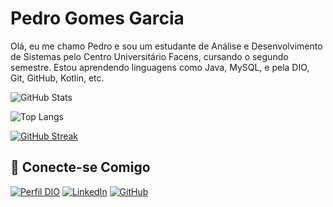 # Pedro Gomes Garcia
Olá, eu me chamo Pedro e sou um estudante de Análise e Desenvolvimento de Sistemas pelo Centro Universitário Facens, cursando o segundo semestre. Estou aprendendo linguagens como Java, MySQL, e pela DIO, Git, GitHub, Kotlin, etc. 

![GitHub Stats](https://github-readme-stats.vercel.app/api?username=sou-Pedro&theme=transparent&bg_color=white&border_color=2832c2&show_icons=true&icon_color=2832c2&title_color=&text_color=)

![Top Langs](https://github-readme-stats-git-masterrstaa-rickstaa.vercel.app/api/top-langs/?username=sou-Pedro&layout=compact&bg_color=white&border_color=2832c2&title_color=&text_color=)

[![GitHub Streak](https://streak-stats.demolab.com/?user=sou-Pedro&theme=&background=white&border=2832c2&dates=2832c2)](https://git.io/streak-stats)

## 🔗 Conecte-se Comigo
[![Perfil DIO](https://img.shields.io/badge/-Meu%20Perfil%20na%20DIO-1338BE?style=for-the-badge)](https://www.dio.me/users/pedrogomesgarcia111)
[![LinkedIn](https://img.shields.io/badge/LinkedIn-2832c2?style=for-the-badge&logo=linkedin&logoColor=white)](https://www.linkedin.com/in/pedrogomesgarcia/)
[![GitHub](https://img.shields.io/badge/GitHub-2832c2?style=for-the-badge&logo=github&logoColor=fff)](https://www.dio.me/users/pedrogomesgarcia111)







